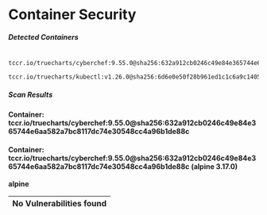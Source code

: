 # Container Security

##### Detected Containers

          tccr.io/truecharts/cyberchef:9.55.0@sha256:632a912cb0246c49e84e365744e6aa582a7bc8117dc74e30548cc4a96b1de88c
          tccr.io/truecharts/kubectl:v1.26.0@sha256:6d6e0e50f28b961ed1c1c6a9c140553238641591fbdc9ac7c1a348636f78c552

##### Scan Results

**Container: tccr.io/truecharts/cyberchef:9.55.0@sha256:632a912cb0246c49e84e365744e6aa582a7bc8117dc74e30548cc4a96b1de88c**

#### Container: tccr.io/truecharts/cyberchef:9.55.0@sha256:632a912cb0246c49e84e365744e6aa582a7bc8117dc74e30548cc4a96b1de88c (alpine 3.17.0)
    

**alpine**

      
| No Vulnerabilities found         |
|:---------------------------------|

      

